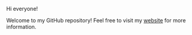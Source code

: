 
Hi everyone!

Welcome to my GitHub repository! Feel free to visit my [website]([https://daiqho.github.io/]) for more information.
